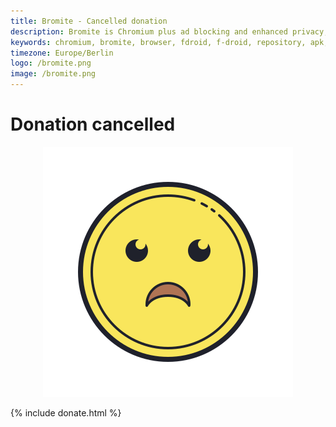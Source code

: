 ```yaml
---
title: Bromite - Cancelled donation
description: Bromite is Chromium plus ad blocking and enhanced privacy; take back your browser
keywords: chromium, bromite, browser, fdroid, f-droid, repository, apk, adblock, android, privacy, amp, arm, arm64, 8.1, 8.0, oreo, 4.4, 5.0, 5.1, 6.0, 7.0, 7.1, kitkat, lollipop, marshmallow, nougat, aroma, super, stock, full, mini, micro, nano, pico, tvstock, background video playback, fingerprinting
timezone: Europe/Berlin
logo: /bromite.png
image: /bromite.png
---
```

# Donation cancelled

<center><img alt="Sad" title="Sad" src="/assets/img/sad.png" /></center>

{% include donate.html %}
